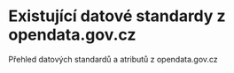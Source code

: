 # Existující datové standardy z opendata.gov.cz

Přehled datových standardů a atributů z opendata.gov.cz
